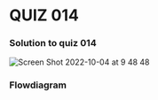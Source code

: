 # QUIZ 014
### Solution to quiz 014
![Screen Shot 2022-10-04 at 9 48 48](https://user-images.githubusercontent.com/111819437/193711118-188ff2f6-e79e-4bc1-87d5-7f77ee6b810d.png)
### Flowdiagram
